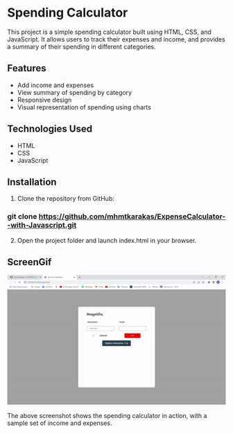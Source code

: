 # Spending Calculator

<p>This project is a simple spending calculator built using HTML, CSS, and JavaScript. It allows users to track their expenses and income, and provides a summary of their spending in different categories.</p>

## Features
 
 <ul>
   <li>Add income and expenses</li>
   <li>View summary of spending by category</li>
   <li>Responsive design</li>
   <li>Visual representation of spending using charts</li>
 </ul>

 ## Technologies Used

 <ul>
   <li>HTML</li>
   <li>CSS</li>
   <li>JavaScript</li>
 </ul>

 ## Installation

 1. Clone the repository from GitHub:

 ### git clone https://github.com/mhmtkarakas/ExpenseCalculator--with-Javascript.git

 2. Open the project folder and launch index.html in your browser.

 ## ScreenGif

  ![](screen.gif)

  <p>The above screenshot shows the spending calculator in action, with a sample set of income and expenses.</p>